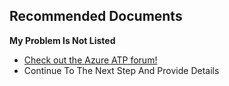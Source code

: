 <properties
	pageTitle="Soulution not found"
	description="Soulution not found"
	infoBubbleText="Soulution not found"
	service="microsoft-aatp"
	resource="aatp"
	authors="digeler"
	ms.author="digeler"
	displayOrder="1"
	selfHelpType="generic"
	supportTopicIds="32729034"
	resourceTags=""
	productPesIds="16264"
	cloudEnvironments="Public"
	articleId="017a8048-8476-8d01-da2c-2681f5a0ac84"
	ownershipId="Azure_Advanced_Threat_Protection"
/>

## **Recommended Documents**

**My Problem Is Not Listed**




* [Check out the Azure ATP forum!](https://aka.ms/azureatpcommunity)
* Continue To The Next Step And Provide Details